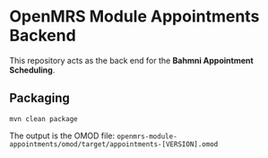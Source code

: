 OpenMRS Module Appointments Backend
=================================
This repository acts as the back end for the **Bahmni Appointment Scheduling**.

## Packaging
```mvn clean package```

The output is the OMOD file:
```openmrs-module-appointments/omod/target/appointments-[VERSION].omod```
